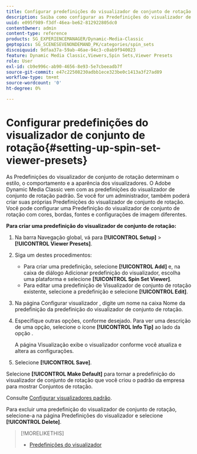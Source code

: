```yaml
---
title: Configurar predefinições do visualizador de conjunto de rotação
description: Saiba como configurar as Predefinições do visualizador de conjunto de rotação no Adobe Dynamic Media Classic.
uuid: e095f989-f3df-46ea-be62-812922805dc0
contentOwner: admin
content-type: reference
products: SG_EXPERIENCEMANAGER/Dynamic-Media-Classic
geptopics: SG_SCENESEVENONDEMAND_PK/categories/spin_sets
discoiquuid: 9dfaa37a-59ab-46ae-94c3-c0ab9f940023
feature: Dynamic Media Classic,Viewers,Spin Sets,Viewer Presets
role: User
exl-id: cb9e996c-ab90-4656-8e93-5e7cbeeadb7f
source-git-commit: e47c22508230adbb1ece323be0c1413a3f27ad89
workflow-type: tm+mt
source-wordcount: '0'
ht-degree: 0%

---
```


# Configurar predefinições do visualizador de conjunto de rotação{#setting-up-spin-set-viewer-presets}

As Predefinições do visualizador de conjunto de rotação determinam o estilo, o comportamento e a aparência dos visualizadores. O Adobe Dynamic Media Classic vem com as predefinições do visualizador de conjunto de rotação padrão. Se você for um administrador, também poderá criar suas próprias Predefinições do visualizador de conjunto de rotação. Você pode configurar uma Predefinição do visualizador de conjunto de rotação com cores, bordas, fontes e configurações de imagem diferentes.

**Para criar uma predefinição do visualizador de conjunto de rotação:**

1. Na barra Navegação global, vá para **[!UICONTROL Setup]** > **[!UICONTROL Viewer Presets]**.
1. Siga um destes procedimentos:

   * Para criar uma predefinição, selecione **[!UICONTROL Add]** e, na caixa de diálogo Adicionar predefinição do visualizador, escolha uma plataforma e selecione **[!UICONTROL Spin Set Viewer]**.
   * Para editar uma predefinição de Visualizador de conjunto de rotação existente, selecione a predefinição e selecione **[!UICONTROL Edit]**.

1. Na página Configurar visualizador , digite um nome na caixa Nome da predefinição da predefinição do visualizador de conjunto de rotação.
1. Especifique outras opções, conforme desejado. Para ver uma descrição de uma opção, selecione o ícone **[!UICONTROL Info Tip]** ao lado da opção .

   A página Visualização exibe o visualizador conforme você atualiza e altera as configurações.

1. Selecione **[!UICONTROL Save]**.

Selecione **[!UICONTROL Make Default]** para tornar a predefinição do visualizador de conjunto de rotação que você criou o padrão da empresa para mostrar Conjuntos de rotação.

Consulte [Configurar visualizadores padrão](application-setup.md#configuring_default_viewers).

Para excluir uma predefinição do visualizador de conjunto de rotação, selecione-a na página Predefinições do visualizador e selecione **[!UICONTROL Delete]**.

>[!MORELIKETHIS]
>
>* [Predefinições do visualizador](application-setup.md#viewer_presets)

